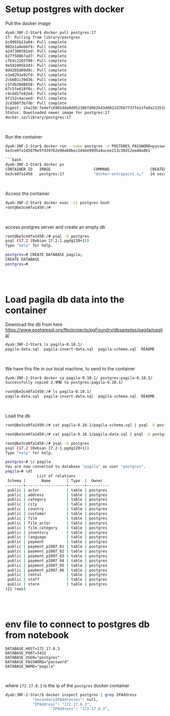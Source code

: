 # Setup postgres with docker
Pull the docker image
```bash
dyab:3NF-2-Star$ docker pull postgres:17
17: Pulling from library/postgres
bc0965b23a04: Pull complete 
002e1a8eb6f9: Pull complete 
a24f300391ed: Pull complete 
627f580b7ad7: Pull complete 
cfb3c2203f88: Pull complete 
9e592465b243: Pull complete 
8d4265d09d9c: Pull complete 
e3a8293e92fd: Pull complete 
2cb801c39436: Pull complete 
c5fdb20d8658: Pull complete 
67c5fe618f0c: Pull complete 
c9cdd1fe82e4: Pull complete 
8f152c4aceed: Pull complete 
2cd360f3b7db: Pull complete 
Digest: sha256:fe4efc6901dda0d952306fd962643d8022d7bb773ffe13fe8a21551b9276e50c
Status: Downloaded newer image for postgres:17
docker.io/library/postgres:17
```

<br/>

Run the container
```bash
dyab:3NF-2-Star$ docker run --name postgres -e POSTGRES_PASSWORD=password -p 5432:5432 -d postgres:17
be3ce0fa145070e5f439762e96a60bec2d4de99d5a4acee213c36d12ea40a8b1```

```bash
dyab:3NF-2-Star$ docker ps
CONTAINER ID   IMAGE                   COMMAND                  CREATED          STATUS                 PORTS                                       NAMES
be3ce0fa1450   postgres:17             "docker-entrypoint.s…"   24 seconds ago   Up 20 seconds          0.0.0.0:5432->5432/tcp, :::5432->5432/tcp   postgres
```


<br/>

Access the container
```bash
dyab:3NF-2-Star$ docker exec -it postgres bash
root@be3ce0fa1450:/# 
```

<br/>

access postgres server and create an empty db
```bash
root@be3ce0fa1450:/# psql -U postgres
psql (17.2 (Debian 17.2-1.pgdg120+1))
Type "help" for help.

postgres=# CREATE DATABASE pagila;
CREATE DATABASE
postgres=# 
```

<br/>
<br/>

# Load pagila db data into the container 
Download the db from here https://www.postgresql.org/ftp/projects/pgFoundry/dbsamples/pagila/pagila/

```bash
dyab:3NF-2-Star$ ls pagila-0.10.1/
pagila-data.sql  pagila-insert-data.sql  pagila-schema.sql  README
```

<br/>

We have this file in our local machine, to send to the container
```bash
dyab:3NF-2-Star$ docker cp pagila-0.10.1/ postgres:pagila-0.10.1/
Successfully copied 2.9MB to postgres:pagila-0.10.1/
```

```bash
root@be3ce0fa1450:/# ls pagila-0.10.1/
pagila-data.sql  pagila-insert-data.sql  pagila-schema.sql  README
```

<br/>

Load the db
```bash
root@be3ce0fa1450:/# cat pagila-0.10.1/pagila-schema.sql | psql -U postgres -d pagila

root@be3ce0fa1450:/# cat pagila-0.10.1/pagila-data.sql | psql -U postgres -d pagila
```

```bash
root@be3ce0fa1450:/# psql -U postgres
psql (17.2 (Debian 17.2-1.pgdg120+1))
Type "help" for help.

postgres=# \c pagila
You are now connected to database "pagila" as user "postgres".
pagila=# \dt
              List of relations
 Schema |       Name       | Type  |  Owner   
--------+------------------+-------+----------
 public | actor            | table | postgres
 public | address          | table | postgres
 public | category         | table | postgres
 public | city             | table | postgres
 public | country          | table | postgres
 public | customer         | table | postgres
 public | film             | table | postgres
 public | film_actor       | table | postgres
 public | film_category    | table | postgres
 public | inventory        | table | postgres
 public | language         | table | postgres
 public | payment          | table | postgres
 public | payment_p2007_01 | table | postgres
 public | payment_p2007_02 | table | postgres
 public | payment_p2007_03 | table | postgres
 public | payment_p2007_04 | table | postgres
 public | payment_p2007_05 | table | postgres
 public | payment_p2007_06 | table | postgres
 public | rental           | table | postgres
 public | staff            | table | postgres
 public | store            | table | postgres
(21 rows)
```

<br/>
<br/>

# env file to connect to postgres db from notebook

```
DATABASE_HOST=172.17.0.3
DATABASE_PORT=5432
DATABASE_USER="postgres"
DATABASE_PASSWORD="password"
DATABASE_NAME="pagila"
```

<br/>

where `172.17.0.3` is the ip of the `postgres` docker container 
```bash
dyab:3NF-2-Star/$ docker inspect postgres | grep IPAddress
            "SecondaryIPAddresses": null,
            "IPAddress": "172.17.0.3",
                    "IPAddress": "172.17.0.3",
```
